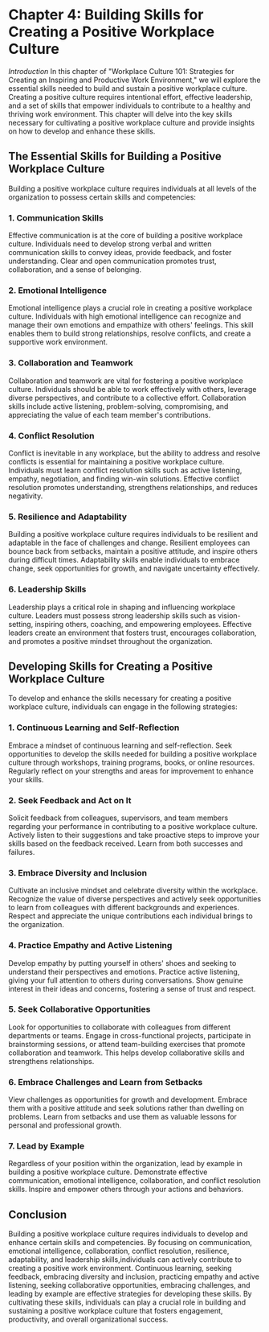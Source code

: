 Chapter 4: Building Skills for Creating a Positive Workplace Culture
====================================================================

*Introduction* In this chapter of "Workplace Culture 101: Strategies for Creating an Inspiring and Productive Work Environment," we will explore the essential skills needed to build and sustain a positive workplace culture. Creating a positive culture requires intentional effort, effective leadership, and a set of skills that empower individuals to contribute to a healthy and thriving work environment. This chapter will delve into the key skills necessary for cultivating a positive workplace culture and provide insights on how to develop and enhance these skills.

The Essential Skills for Building a Positive Workplace Culture
--------------------------------------------------------------

Building a positive workplace culture requires individuals at all levels of the organization to possess certain skills and competencies:

### 1. Communication Skills

Effective communication is at the core of building a positive workplace culture. Individuals need to develop strong verbal and written communication skills to convey ideas, provide feedback, and foster understanding. Clear and open communication promotes trust, collaboration, and a sense of belonging.

### 2. Emotional Intelligence

Emotional intelligence plays a crucial role in creating a positive workplace culture. Individuals with high emotional intelligence can recognize and manage their own emotions and empathize with others' feelings. This skill enables them to build strong relationships, resolve conflicts, and create a supportive work environment.

### 3. Collaboration and Teamwork

Collaboration and teamwork are vital for fostering a positive workplace culture. Individuals should be able to work effectively with others, leverage diverse perspectives, and contribute to a collective effort. Collaboration skills include active listening, problem-solving, compromising, and appreciating the value of each team member's contributions.

### 4. Conflict Resolution

Conflict is inevitable in any workplace, but the ability to address and resolve conflicts is essential for maintaining a positive workplace culture. Individuals must learn conflict resolution skills such as active listening, empathy, negotiation, and finding win-win solutions. Effective conflict resolution promotes understanding, strengthens relationships, and reduces negativity.

### 5. Resilience and Adaptability

Building a positive workplace culture requires individuals to be resilient and adaptable in the face of challenges and change. Resilient employees can bounce back from setbacks, maintain a positive attitude, and inspire others during difficult times. Adaptability skills enable individuals to embrace change, seek opportunities for growth, and navigate uncertainty effectively.

### 6. Leadership Skills

Leadership plays a critical role in shaping and influencing workplace culture. Leaders must possess strong leadership skills such as vision-setting, inspiring others, coaching, and empowering employees. Effective leaders create an environment that fosters trust, encourages collaboration, and promotes a positive mindset throughout the organization.

Developing Skills for Creating a Positive Workplace Culture
-----------------------------------------------------------

To develop and enhance the skills necessary for creating a positive workplace culture, individuals can engage in the following strategies:

### 1. Continuous Learning and Self-Reflection

Embrace a mindset of continuous learning and self-reflection. Seek opportunities to develop the skills needed for building a positive workplace culture through workshops, training programs, books, or online resources. Regularly reflect on your strengths and areas for improvement to enhance your skills.

### 2. Seek Feedback and Act on It

Solicit feedback from colleagues, supervisors, and team members regarding your performance in contributing to a positive workplace culture. Actively listen to their suggestions and take proactive steps to improve your skills based on the feedback received. Learn from both successes and failures.

### 3. Embrace Diversity and Inclusion

Cultivate an inclusive mindset and celebrate diversity within the workplace. Recognize the value of diverse perspectives and actively seek opportunities to learn from colleagues with different backgrounds and experiences. Respect and appreciate the unique contributions each individual brings to the organization.

### 4. Practice Empathy and Active Listening

Develop empathy by putting yourself in others' shoes and seeking to understand their perspectives and emotions. Practice active listening, giving your full attention to others during conversations. Show genuine interest in their ideas and concerns, fostering a sense of trust and respect.

### 5. Seek Collaborative Opportunities

Look for opportunities to collaborate with colleagues from different departments or teams. Engage in cross-functional projects, participate in brainstorming sessions, or attend team-building exercises that promote collaboration and teamwork. This helps develop collaborative skills and strengthens relationships.

### 6. Embrace Challenges and Learn from Setbacks

View challenges as opportunities for growth and development. Embrace them with a positive attitude and seek solutions rather than dwelling on problems. Learn from setbacks and use them as valuable lessons for personal and professional growth.

### 7. Lead by Example

Regardless of your position within the organization, lead by example in building a positive workplace culture. Demonstrate effective communication, emotional intelligence, collaboration, and conflict resolution skills. Inspire and empower others through your actions and behaviors.

Conclusion
----------

Building a positive workplace culture requires individuals to develop and enhance certain skills and competencies. By focusing on communication, emotional intelligence, collaboration, conflict resolution, resilience, adaptability, and leadership skills,individuals can actively contribute to creating a positive work environment. Continuous learning, seeking feedback, embracing diversity and inclusion, practicing empathy and active listening, seeking collaborative opportunities, embracing challenges, and leading by example are effective strategies for developing these skills. By cultivating these skills, individuals can play a crucial role in building and sustaining a positive workplace culture that fosters engagement, productivity, and overall organizational success.

